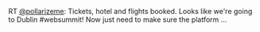 RT <a href="http://twitter.com/pollarizeme">@pollarizeme</a>: Tickets, hotel and flights booked. Looks like we're going to Dublin #websummit! Now just need to make sure the platform ...
